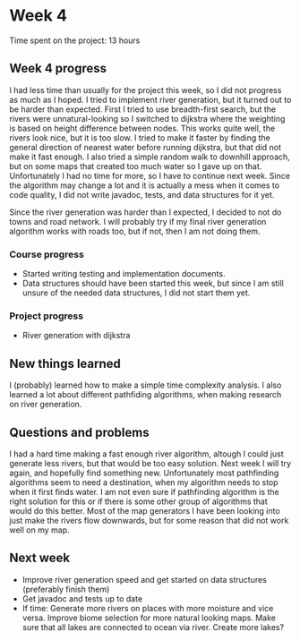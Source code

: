 # Week 4

Time spent on the project: 13 hours

## Week 4 progress

I had less time than usually for the project this week, so I did not progress as much as I hoped. I tried to implement river generation, but it turned out to be harder than expected. First I tried to use breadth-first search, but the rivers were unnatural-looking so I switched to dijkstra where the weighting is based on height difference between nodes. This works quite well, the rivers look nice, but it is too slow. I tried to make it faster by finding the general direction of nearest water before running dijkstra, but that did not make it fast enough. I also tried a simple random walk to downhill approach, but on some maps that created too much water so I gave up on that. Unfortunately I had no time for more, so I have to continue next week. Since the algorithm may change a lot and it is actually a mess when it comes to code quality, I did not write javadoc, tests, and data structures for it yet. 

Since the river generation was harder than I expected, I decided to not do towns and road network. I will probably try if my final river generation algorithm works with roads too, but if not, then I am not doing them. 

### Course progress

* Started writing testing and implementation documents.
* Data structures should have been started this week, but since I am still unsure of the needed data structures, I did not start them yet. 

### Project progress

* River generation with dijkstra

## New things learned

I (probably) learned how to make a simple time complexity analysis. I also learned a lot about different pathfiding algorithms, when making research on river generation. 

## Questions and problems

I had a hard time making a fast enough river algorithm, altough I could just generate less rivers, but that would be too easy solution. Next week I will try again, and hopefully find something new. Unfortunately most pathfinding algorithms seem to need a destination, when my algorithm needs to stop when it first finds water. I am not even sure if pathfinding algorithm is the right solution for this or if there is some other group of algorithms that would do this better. Most of the map generators I have been looking into just make the rivers flow downwards, but for some reason that did not work well on my map. 

## Next week

* Improve river generation speed and get started on data structures (preferably finish them)
* Get javadoc and tests up to date
* If time: Generate more rivers on places with more moisture and vice versa. Improve biome selection for more natural looking maps. Make sure that all lakes are connected to ocean via river. Create more lakes?

